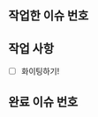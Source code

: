 ## 작업한 이슈 번호
<!---- 작업한 이슈번호를 기록해 주세요! ex) #11 -->

## 작업 사항 
- [ ] 화이팅하기!

## 완료 이슈 번호
<!---- ex) close #이슈번호 -->
